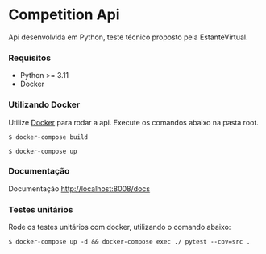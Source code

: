 # Competition Api

Api desenvolvida em Python, teste técnico proposto pela EstanteVirtual.


### Requisitos

- Python >= 3.11
- Docker


### Utilizando Docker

Utilize [Docker](https://www.docker.com/get-started/) para rodar a api.
Execute os comandos abaixo na pasta root.

`$ docker-compose build`

`$ docker-compose up`


### Documentação

Documentação [http://localhost:8008/docs](http://localhost:8008/docs)


### Testes unitários

Rode os testes unitários com docker, utilizando o comando abaixo:

`$ docker-compose up -d && docker-compose exec ./ pytest --cov=src .`

